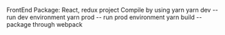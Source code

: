 FrontEnd Package:
	React, redux project
Compile by using yarn
    yarn dev	-- run dev environment
	yarn prod	-- run prod environment
	yarn build	-- package through webpack